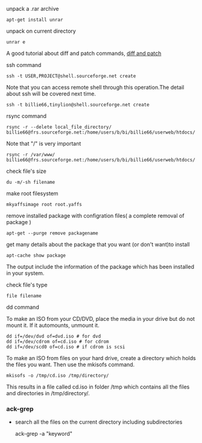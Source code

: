 unpack a .rar archive 

    apt-get install unrar

unpack on current directory

    unrar e

A good tutorial about diff and patch commands, [diff and patch][1]

ssh command

    ssh -t USER,PROJECT@shell.sourceforge.net create

Note that you can access remote shell through this operation.The detail about 
ssh will be covered next time.

    ssh -t billie66,tinylion@shell.sourceforge.net create

rsync command

    rsync -r --delete local_file_directory/ billie66@frs.sourceforge.net:/home/users/b/bi/billie66/userweb/htdocs/

Note that "/" is very important

    rsync -r /var/www/ billie66@frs.sourceforge.net:/home/users/b/bi/billie66/userweb/htdocs/

check file's size

    du -m/-sh filename

make root filesystem

    mkyaffsimage root root.yaffs

remove installed package with configration files( a complete removal of package )

    apt-get --purge remove packagename

get many details about the package that you want (or don't want)to install

    apt-cache show package

The output include the information of the package which has been installed in your system.

check file's type

    file filename

dd command

To make an ISO from your CD/DVD, place the media in your drive but do not
mount it. If it automounts, unmount it. 

    dd if=/dev/dvd of=dvd.iso # for dvd 
    dd if=/dev/cdrom of=cd.iso # for cdrom 
    dd if=/dev/scd0 of=cd.iso # if cdrom is scsi 

To make an ISO from files on your hard drive, create a directory which holds
the files you want. Then use the mkisofs command. 

    mkisofs -o /tmp/cd.iso /tmp/directory/ 

This results in a file called cd.iso in folder /tmp which contains all the
files and directories in /tmp/directory/. 

[1]: http://www.linuxtutorialblog.com/post/introduction-using-diff-and-patch-tutorial


### ack-grep

* search all the files on the current directory including subdirectories

   ack-grep -a "keyword"

